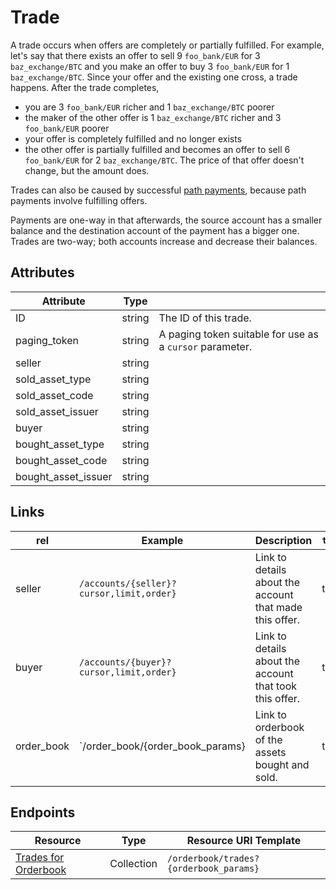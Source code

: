 # Trade

A trade occurs when offers are completely or partially fulfilled.  For example, let's say that there exists an offer to sell 9 `foo_bank/EUR` for 3 `baz_exchange/BTC` and you make an offer to buy 3 `foo_bank/EUR` for 1 `baz_exchange/BTC`.  Since your offer and the existing one cross, a trade happens.  After the trade completes, 

- you are 3 `foo_bank/EUR` richer and 1 `baz_exchange/BTC` poorer
- the maker of the other offer is 1 `baz_exchange/BTC` richer and 3 `foo_bank/EUR` poorer
- your offer is completely fulfilled and no longer exists
- the other offer is partially fulfilled and becomes an offer to sell 6 `foo_bank/EUR` for 2 `baz_exchange/BTC`.  The price of that offer doesn't change, but the amount does.

Trades can also be caused by successful [path payments](https://stellar.org/developers/learn/concepts/exchange/), because path payments involve fulfilling offers. 

Payments are one-way in that afterwards, the source account has a smaller balance and the destination account of the payment has a bigger one.  Trades are two-way; both accounts increase and decrease their balances.

## Attributes
| Attribute    | Type             |                                                                                                                        |
|--------------|------------------|------------------------------------------------------------------------------------------------------------------------|
| ID | string | The ID of this trade. |
| paging_token | string | A paging token suitable for use as a `cursor` parameter.|
| seller | string | |
| sold_asset_type | string | |
| sold_asset_code | string | |
| sold_asset_issuer | string | |
| buyer | string | |
| bought_asset_type | string | |
| bought_asset_code | string | |
| bought_asset_issuer | string | |

## Links

| rel          | Example                                                                                           | Description                                                | `templated` |
|--------------|---------------------------------------------------------------------------------------------------|------------------------------------------------------------|-------------|
| seller      | `/accounts/{seller}?cursor,limit,order}`      | Link to details about the account that made this offer. | true        |
| buyer | `/accounts/{buyer}?cursor,limit,order}`      | Link to details about the account that took this offer. | true        |
| order_book | `/order_book/{order_book_params} | Link to orderbook of the assets bought and sold. | true |

## Endpoints

| Resource                 | Type       | Resource URI Template                |
|--------------------------|------------|--------------------------------------|
| [Trades for Orderbook](../trades_for_orderbook.md)       | Collection | `/orderbook/trades?{orderbook_params}`       |
